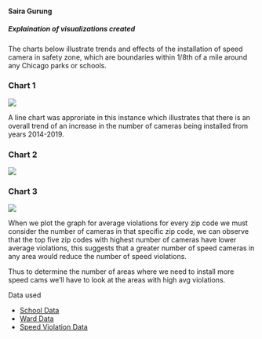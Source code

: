 #### Saira Gurung
##### Explaination of visualizations created

The charts below illustrate trends and effects of the installation of speed camera in safety zone, which are boundaries within 1/8th of a mile around any Chicago parks or schools.


### Chart 1

![ ](https://github.com/syragrg/IndividualProject/blob/master/Visualizations/1..png?raw=true)

A line chart was approriate in this instance which illustrates that there is an overall trend of an increase in the number of cameras being installed from years 2014-2019. 

### Chart 2

![](https://github.com/syragrg/IndividualProject/blob/master/Visualizations/2..png?raw=true)

### Chart 3

![](https://github.com/syragrg/IndividualProject/blob/master/Visualizations/4..png?raw=true)


When we plot the graph for average violations for every zip code we must consider the number of cameras in that specific zip code, we can observe that the top five zip codes with highest number of cameras have lower average violations, this suggests that a greater number of speed cameras in any area would reduce the number of speed violations. 

Thus to determine the number of areas where we need to install more speed cams we’ll have to look at the areas with high avg violations.


Data used

* [School Data](https://data.cityofchicago.org/Education/Chicago-Public-Schools-School-Progress-Reports-SY1/dw27-rash)
* [Ward Data](https://data.cityofchicago.org/Facilities-Geographic-Boundaries/Ward-Offices/htai-wnw4)
* [Speed Violation Data](https://data.cityofchicago.org/Transportation/Speed-Camera-Violations/hhkd-xvj4)
